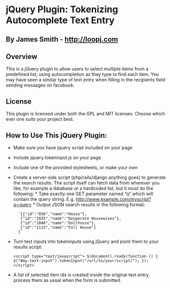 # jQuery Plugin: Tokenizing Autocomplete Text Entry
## By James Smith - http://loopj.com


Overview
--------
This is a jQuery plugin to allow users to select multiple items from a predefined list, using autocompletion as they type to find each item. You may have seen a similar type of text entry when filling in the recipients field sending messages on facebook.


License
-------
This plugin is licensed under both the GPL and MIT licenses. Choose which ever one suits your project best.


How to Use This jQuery Plugin:
------------------------------
* Make sure you have jquery script included on your page
* Include jquery.tokeninput.js on your page
* Include one of the provided stylesheets, or make your own
* Create a server-side script (php/rails/django anything goes) to generate the search results.
  The script itself can fetch data from wherever you like, for example a database or a hardcoded list, but it must do the following:
      * Take exactly one GET parameter named “q” which will contain the query string. E.g. http://www.example.com/myscript?q=query
      * Output JSON search results in the following format:

        `[{"id":"856","name":"House"},
         {"id":"1035","name":"Desperate Housewives"},
         {"id":"1048","name":"Dollhouse"},
         {"id":"1113","name":"Full House"}
        ]`

* Turn text inputs into tokeninputs using jQuery and point them to your results script:

  `<script type="text/javascript">
  $(document).ready(function () {
    $("#my-text-input").tokenInput("/url/to/your/script/");
  });
  </script>`

* A list of selected item ids is created inside the original text entry, process them as usual when the form is submitted.
